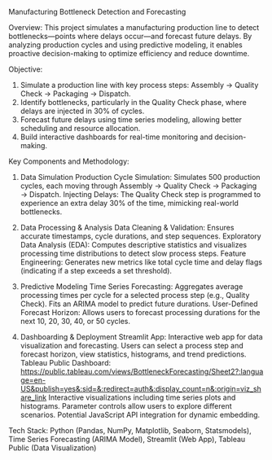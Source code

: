 Manufacturing Bottleneck Detection and Forecasting

Overview:
  This project simulates a manufacturing production line to detect bottlenecks—points where delays occur—and forecast future delays. By analyzing production cycles and using predictive modeling, it enables proactive decision-making to optimize efficiency and reduce downtime.
    
Objective:
  1. Simulate a production line with key process steps: Assembly → Quality Check → Packaging → Dispatch.
  2. Identify bottlenecks, particularly in the Quality Check phase, where delays are injected in 30% of cycles.
  3. Forecast future delays using time series modeling, allowing better scheduling and resource allocation.
  4. Build interactive dashboards for real-time monitoring and decision-making.

Key Components and Methodology:
 1. Data Simulation
    Production Cycle Simulation:
    Simulates 500 production cycles, each moving through Assembly → Quality Check → Packaging → Dispatch.
    Injecting Delays:
    The Quality Check step is programmed to experience an extra delay 30% of the time, mimicking real-world bottlenecks.
2. Data Processing & Analysis
    Data Cleaning & Validation:
    Ensures accurate timestamps, cycle durations, and step sequences.
    Exploratory Data Analysis (EDA):
    Computes descriptive statistics and visualizes processing time distributions to detect slow process steps.
    Feature Engineering:
    Generates new metrics like total cycle time and delay flags (indicating if a step exceeds a set threshold).

 3. Predictive Modeling
    Time Series Forecasting:
    Aggregates average processing times per cycle for a selected process step (e.g., Quality Check).
    Fits an ARIMA model to predict future durations.
    User-Defined Forecast Horizon:
    Allows users to forecast processing durations for the next 10, 20, 30, 40, or 50 cycles.

 4. Dashboarding & Deployment
    Streamlit App:
    Interactive web app for data visualization and forecasting.
    Users can select a process step and forecast horizon, view statistics, histograms, and trend predictions.
    Tableau Public Dashboard: https://public.tableau.com/views/BottleneckForecasting/Sheet2?:language=en-US&publish=yes&:sid=&:redirect=auth&:display_count=n&:origin=viz_share_link
    Interactive visualizations including time series plots and histograms.
    Parameter controls allow users to explore different scenarios.
    Potential JavaScript API integration for dynamic embedding.

Tech Stack:
  Python (Pandas, NumPy, Matplotlib, Seaborn, Statsmodels),
  Time Series Forecasting (ARIMA Model),
  Streamlit (Web App),
  Tableau Public (Data Visualization)


